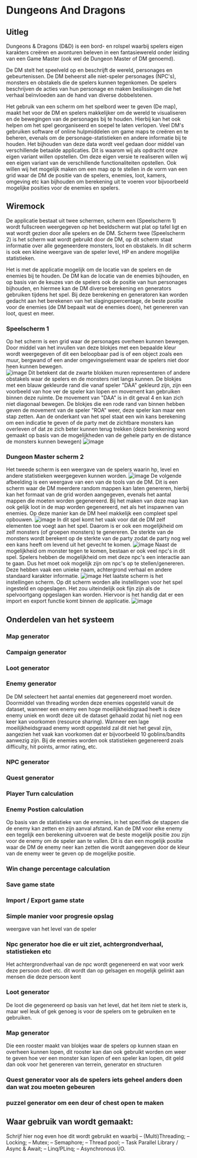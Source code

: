 # Dungeons And Dragons

## Uitleg 
Dungeons & Dragons (D&D) is een bord- en rolspel waarbij spelers eigen karakters creëren en avonturen beleven in een fantasiewereld onder leiding van een Game Master (ook wel de Dungeon Master of DM genoemd).

De DM stelt het speelveld op en beschrijft de wereld, personages en gebeurtenissen. De DM beheerst alle niet-speler personages (NPC's), monsters en obstakels die de spelers kunnen tegenkomen. De spelers beschrijven de acties van hun personage en maken beslissingen die het verhaal beïnvloeden aan de hand van diverse dobbelstenen.

Het gebruik van een scherm om het spelbord weer te geven (De map), maakt het voor de DM en spelers makkelijker om de wereld te visualiseren en de bewegingen van de personages bij te houden. Hierbij kan het ook helpen om het spel georganiseerd en soepel te laten verlopen. Veel DM's gebruiken software of online hulpmiddelen om  game maps te creëren en te beheren, evenals om de personage-statistieken en andere informatie bij te houden. Het bijhouden van deze data wordt veel gedaan door middel van verschillende betaalde applicaties. Dit is waarom wij als opdracht onze eigen variant willen opstellen. Om deze eigen versie te realiseren willen wij een eigen variant van de verschillende functionaliteiten opstellen. Ook willen wij het mogelijk maken om een map op te stellen in de vorm van een grid waar de DM de positie van de spelers, enemies, loot, kamers, omgeving etc kan bijhouden om berekening uit te voeren voor bijvoorbeeld mogelijke posities voor de enemies en spelers.

## Wiremock
De applicatie bestaat uit twee schermen, scherm een (Speelscherm 1) wordt fullscreen weergegeven op het beeldscherm wat plat op tafel ligt en wat wordt gezien door alle spelers en de DM. Scherm twee (Speelscherm 2) is het scherm wat wordt gebruikt door de DM, op dit scherm staat informatie over alle gegeneerdere monsters, loot en obstakels. In dit scherm is ook een kleine weergave van de speler level, HP en andere mogelijke statistieken.

Het is met de applicatie mogelijk om de locatie van de spelers en de enemies bij te houden. De DM kan de locatie van de enemies bijhouden, en op basis van de keuzes van de spelers ook de positie van hun personages bijhouden, en hiermee kan de DM diverse berekening en generators gebruiken tijdens het spel. Bij deze berekening en generatoren kan worden gedacht aan het berekenen van het slagingspercentage, de beste positie voor de enemies (de DM bepaalt wat de enemies doen), het genereren van loot, quest en meer. 

### Speelscherm 1
Op het scherm is een grid waar de personages overheen kunnen bewegen. Door middel van het invullen van deze blokjes met een bepaalde kleur wordt weergegeven of dit een beloopbaar pad is of een object zoals een muur, bergwand of een ander omgevingselement waar de spelers niet door heen kunnen bewegen.  
![image](https://user-images.githubusercontent.com/39293162/218317662-33374c55-8900-41f9-8665-8137e93a11a6.png)
Dit betekent dat de zwarte blokken muren representeren of andere obstakels waar de spelers en de monsters niet langs kunnen. 
De blokjes met een blauw gekleurde rand die vanaf speler "DAA" gekleurd zijn, zijn een voorbeeld van hoe ver de speler kan lopen en movement kan gebruiken binnen deze ruimte. De movement van "DAA" is in dit geval 4 en kan zich niet diagonaal bewegen. 
De blokjes die een rode rand van binnen hebben geven de movement van de speler "ROA" weer, deze speler kan maar een stap zetten.
Aan de onderkant van het spel staat een win kans berekening om een indicatie te geven of de party met de zichtbare monsters kan overleven of dat ze zich beter kunnen terug trekken (deze berekening word gemaakt op basis van de mogelijkheden van de gehele party en de distance de monsters kunnen bewegen)
![image](https://user-images.githubusercontent.com/39293162/218317884-b7cc76e4-08dd-4b63-80fe-773a7ecf7a52.png)



### Dungeon Master scherm 2
Het tweede scherm is een weergave van de spelers waarin hp, level en andere statistieken weergegeven kunnen worden.
![image](https://user-images.githubusercontent.com/39293162/218316726-ecbca92a-5f5d-4aa0-b032-3f904660c55d.png)
De volgende afbeelding is een weergave van een van de tools van de DM. Dit is een scherm waar de DM meerdere random mappen kan laten genereren, hierbij kan het formaat van de grid worden aangegeven, evenals het aantal mappen die moeten worden gegenereerd. Bij het maken van deze map kan ook gelijk loot in de map worden gegenereerd, net als het inspawnen van enemies. Op deze manier kan de DM heel makkelijk een compleet spel opbouwen.
![image](https://user-images.githubusercontent.com/39293162/218317639-abc446ef-990c-4081-baac-a10cc2caf20e.png)
In dit spel komt het vaak voor dat de DM zelf elementen toe voegt aan het spel. Daarom is er ook een mogelijkheid om zelf monsters (of groepen monsters) te genereren. De sterkte van de monsters wordt berekent op de sterkte van de party zodat de party nog wel een kans heeft om levend uit het gevecht te komen.
![image](https://user-images.githubusercontent.com/39293162/218318085-1d8a1d35-8817-4d52-8d91-fb8783a54f43.png)
Naast de mogelijkheid om monster tegen te komen, bestaan er ook veel npc's in dit spel. Spelers hebben de mogelijkheid om met deze npc's een interactie aan te gaan. Dus het moet ook mogelijk zijn om npc's op te stellen/genereren. Deze hebben vaak een unieke naam, achtergrond verhaal en andere standaard karakter informatie.
![image](https://user-images.githubusercontent.com/39293162/218318198-16dffbe1-d0c4-4dc2-bbf7-e0c9f12709f2.png)
Het laatste scherm is het instellingen scherm. Op dit scherm worden alle instellingen voor het spel ingesteld en opgeslagen. Het zou uiteindelijk ook fijn zijn als de spelvoortgang opgeslagen kan worden. Hiervoor is het handig dat er een import en export functie komt binnen de applicatie.
![image](https://user-images.githubusercontent.com/39293162/218318332-b07dc54d-0db3-40fe-8bc9-3526df6bb3b9.png)



## Onderdelen van het systeem

### Map generator 

### Campaign generator 

### Loot generator

### Enemy generator
De DM selecteert het aantal enemies dat gegenereerd moet worden. Doormiddel van threading worden deze enemies opgesteld vanuit de dataset, wanneer een enemy een hoge moeilijkheidsgraad heeft is deze enemy uniek en wordt deze uit de dataset gehaald zodat hij niet nog een keer kan voorkomen (resource sharing). Wanneer een lage moeilijkheidsgraad enemy wordt opgesteld zal dit niet het geval zijn, aangezien het vaak kan voorkomen dat er bijvoorbeeld 10 goblins/bandits aanwezig zijn. Bij de enemies worden ook statistieken gegenereerd zoals difficulty, hit points, armor rating, etc.

### NPC generator 

### Quest generator

### Player Turn calculation 

### Enemy Postion calculation
Op basis van de statistieke van de enemies, in het specifiek de stappen die de enemy kan zetten en zijn aanval afstand. Kan de DM voor elke enemy een tegelijk een berekening uitvoeren wat de beste mogelijk positie zou zijn voor de enemy om de speler aan te vallen. Dit is dan een mogelijk positie waar de DM de enemy neer kan zetten die wordt aangegeven door de kleur van de enemy weer te geven op de mogelijke positie.

### Win change percentage calculation

### Save game state 

### Import / Export game state


### Simple manier voor progresie opslag
weergave van het level van de speler 

### Npc generator hoe die er uit ziet, achtergrondverhaal, statistieken etc
Het achtergrondverhaal van de npc wordt gegenereerd en wat voor werk deze persoon doet etc. dit wordt dan op gelsagen en mogelijk gelinkt aan mensen die deze persoon kent

### Loot generator  
De loot die gegenereerd op basis van het level, dat het item niet te sterk is, maar wel leuk of gek genoeg is voor de spelers om te gebruiken en te gebruiken.

### Map generator
Die een rooster maakt van blokjes waar de spelers op kunnen staan en overheen kunnen lopen, dit rooster kan dan ook gebruikt worden om weer te geven hoe ver een monster kan lopen of een speler kan lopen, dit geld dan ook voor het genereren van terrein, generator en structuren 

### Quest generator voor als de spelers iets geheel anders doen dan wat zou moeten gebeuren

### puzzel generator om een deur of chest open te maken 

## Waar gebruik van wordt gemaakt:
Schrijf hier nog even hoe dit wordt gebruikt en waarbij
– (Multi)Threading; 
– Locking; 
– Mutex; 
– Semaphore; 
– Thread pool; 
– Task Parallel Library / Async & Await; 
– Linq/PLinq;
– Asynchronous I/O.

